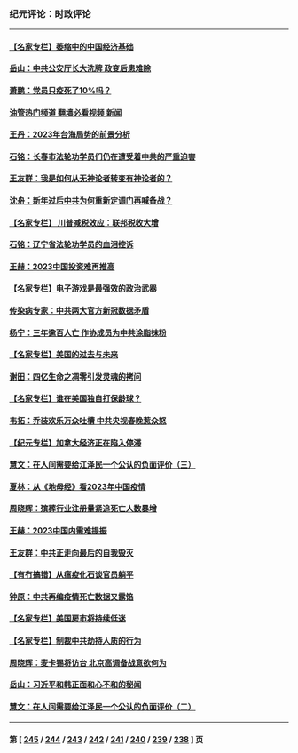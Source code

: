 ### 纪元评论：时政评论
---
#### [【名家专栏】萎缩中的中国经济基础](../../pages/nsc1025/n13917274.md?01310330) 
#### [岳山：中共公安厅长大洗牌 政变后患难除](../../pages/nsc1025/n13918577.md?01310330) 
#### [萧鹏：党员只疫死了10%吗？](../../pages/nsc1025/n13918489.md?01310330) 
#### [油管热门频道 翻墙必看视频 新闻](ok?01310330)
#### [王丹：2023年台海局势的前景分析](../../pages/nsc1025/n13918082.md?01310330) 
#### [石铭：长春市法轮功学员们仍在遭受着中共的严重迫害](../../pages/nsc1025/n13918059.md?01310330) 
#### [王友群：我是如何从无神论者转变有神论者的？](../../pages/nsc1025/n13917507.md?01310330) 
#### [沈舟：新年过后中共为何重新定调门再喊备战？](../../pages/nsc1025/n13917494.md?01310330) 
#### [【名家专栏】 川普减税效应：联邦税收大增](../../pages/nsc1025/n13917225.md?01310330) 
#### [石铭：辽宁省法轮功学员的血泪控诉](../../pages/nsc1025/n13917162.md?01310330) 
#### [王赫：2023中国投资难再推高](../../pages/nsc1025/n13916913.md?01310330) 
#### [【名家专栏】电子游戏是最强效的政治武器](../../pages/nsc1025/n13915397.md?01310330) 
#### [传染病专家：中共两大官方新冠数据矛盾](../../pages/nsc1025/n13915759.md?01310330) 
#### [杨宁：三年逾百人亡 作协成员为中共涂脂抹粉](../../pages/nsc1025/n13916855.md?01310330) 
#### [【名家专栏】美国的过去与未来](../../pages/nsc1025/n13913286.md?01310330) 
#### [谢田：四亿生命之凋零引发灵魂的拷问](../../pages/nsc1025/n13916278.md?01310330) 
#### [【名家专栏】谁在美国独自打保龄球？](../../pages/nsc1025/n13916067.md?01310330) 
#### [韦拓：乔装欢乐万众吐槽 中共央视春晚惹众怒](../../pages/nsc1025/n13916231.md?01310330) 
#### [【纪元专栏】加拿大经济正在陷入停滞](../../pages/nsc1025/n13916213.md?01310330) 
#### [慧文：在人间需要给江泽民一个公认的负面评价（三）](../../pages/nsc1025/n13916214.md?01310330) 
#### [夏林：从《地母经》看2023年中国疫情](../../pages/nsc1025/n13916202.md?01310330) 
#### [周晓辉：殡葬行业注册量紧追死亡人数暴增](../../pages/nsc1025/n13916174.md?01310330) 
#### [王赫：2023中国内需难提振](../../pages/nsc1025/n13915853.md?01310330) 
#### [王友群：中共正走向最后的自我毁灭](../../pages/nsc1025/n13915592.md?01310330) 
#### [【有冇搞错】从瘟疫化石谈官员躺平](../../pages/nsc1025/n13916064.md?01310330) 
#### [钟原：中共再编疫情死亡数据又露馅](../../pages/nsc1025/n13915689.md?01310330) 
#### [【名家专栏】美国房市将持续低迷](../../pages/nsc1025/n13915377.md?01310330) 
#### [【名家专栏】制裁中共劫持人质的行为](../../pages/nsc1025/n13914708.md?01310330) 
#### [周晓辉：麦卡锡将访台 北京高调备战意欲何为](../../pages/nsc1025/n13915507.md?01310330) 
#### [岳山：习近平和韩正面和心不和的秘闻](../../pages/nsc1025/n13915345.md?01310330) 
#### [慧文：在人间需要给江泽民一个公认的负面评价（二）](../../pages/nsc1025/n13915305.md?01310330) 

---
#### 第 [ [245](./245.md?01310330) / [244](./244.md?01310330) / [243](./243.md?01310330) / [242](./242.md?01310330) / [241](./241.md?01310330) / [240](./240.md?01310330) / [239](./239.md?01310330) / [238](./238.md?01310330) ] 页

